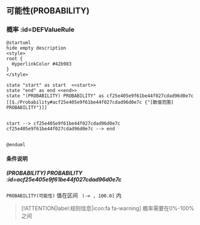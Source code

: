 ## 可能性(PROBABILITY) <!-- {docsify-ignore-all} -->

   

### 概率 :id=DEFValueRule

```plantuml
@startuml
hide empty description
<style>
root {
  HyperlinkColor #42b983
}
</style>

state "start" as start  <<start>>
state "end" as end <<end>>
state "(PROBABILITY) PROBABILITY" as cf25e405e9f61be44f027cdad96d0e7c [[$./Probability#acf25e405e9f61be44f027cdad96d0e7c {"[数值范围] PROBABILITY"}]]


start --> cf25e405e9f61be44f027cdad96d0e7c 
cf25e405e9f61be44f027cdad96d0e7c --> end 


@enduml
```

#### 条件说明

##### (PROBABILITY) PROBABILITY :id=acf25e405e9f61be44f027cdad96d0e7c



`PROBABILITY(可能性)` 值在区间 `
(-∞ , 100.0]` 内

> [!ATTENTION|label:规则信息|icon:fa fa-warning]
> 概率需要在0%-100%之间







